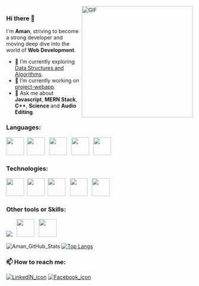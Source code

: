 <img align="right" alt="GIF" src="https://i.pinimg.com/originals/50/83/e0/5083e0a2a7dcaae07c142e8b87036a27.gif" width="300/">

### Hi there 👋

I'm **Aman**, striving to become a strong developer and moving deep dive into the world of **Web Development**.

- 🔭 I’m currently exploring [Data Structures and Algorithms](https://github.com/amanjha21?tab=repositories).
- 🌱 I’m currently working on [project-webapp](https://github.com/amanjha21/project-webapp).
- 💬 Ask me about **Javascript**, **MERN Stack**, **C++**, **Science** and **Audio Editing**.

### Languages:
<img src="https://upload.wikimedia.org/wikipedia/commons/thumb/1/18/ISO_C%2B%2B_Logo.svg/306px-ISO_C%2B%2B_Logo.svg.png" height="48">&nbsp;
<img src="https://upload.wikimedia.org/wikipedia/commons/thumb/6/61/HTML5_logo_and_wordmark.svg/512px-HTML5_logo_and_wordmark.svg.png" height="48"> &nbsp;
<img src="https://upload.wikimedia.org/wikipedia/commons/thumb/d/d5/CSS3_logo_and_wordmark.svg/1200px-CSS3_logo_and_wordmark.svg.png" height="48"> &nbsp; 
<img src="https://cdn.iconscout.com/icon/free/png-256/javascript-2752148-2284965.png" height="48"> &nbsp; 
   <img src="https://www.php.net/images/logos/new-php-logo.svg" height="48"/>

### Technologies:
<img src="https://upload.wikimedia.org/wikipedia/commons/thumb/d/d9/Node.js_logo.svg/1280px-Node.js_logo.svg.png" height="48"> &nbsp;<img src="https://upload.wikimedia.org/wikipedia/commons/thumb/a/a7/React-icon.svg/1280px-React-icon.svg.png" height="48"> &nbsp;<img src="https://seeklogo.com/images/C/cloudinary-logo-91D46BA298-seeklogo.com.png" height="48"/> &nbsp;
<img src="https://download.logo.wine/logo/MySQL/MySQL-Logo.wine.png" height="48"> &nbsp;
<img src="https://img.icons8.com/color/452/mongodb.png" height="48"/>

### Other tools or Skills:

<img src="https://img.icons8.com/color/48/000000/git.png"/> &nbsp; <img src="https://upload.wikimedia.org/wikipedia/commons/thumb/a/af/Adobe_Photoshop_CC_icon.svg/1051px-Adobe_Photoshop_CC_icon.svg.png" height="48"> &nbsp; <img src="https://img.pngio.com/live-recording-with-cubase-capture-your-concerts-cubase-png-500_500.png" height="48"/>

![Aman_GitHub_Stats](https://github-readme-stats.vercel.app/api?username=amanjha21&theme=radical&show_icons=true) [![Top Langs](https://github-readme-stats.vercel.app/api/top-langs/?username=amanjha21&theme=radical&layout=compact)](https://github.com/anuraghazra/github-readme-stats)

### 📫 How to reach me:

[![LinkedIN_icon](https://img.icons8.com/bubbles/48/000000/linkedin.png)](https://www.linkedin.com/in/aman-jha-369880179/)
[![Facebook_icon](https://img.icons8.com/bubbles/48/000000/facebook.png)](https://www.facebook.com/profile.php?id=100009346396665)
